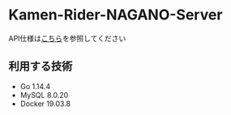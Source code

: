 # Kamen-Rider-NAGANO-Server

API仕様は[こちら](./api/swagger-spec/swagger.yaml)を参照してください

## 利用する技術
- Go 1.14.4
- MySQL 8.0.20
- Docker 19.03.8
